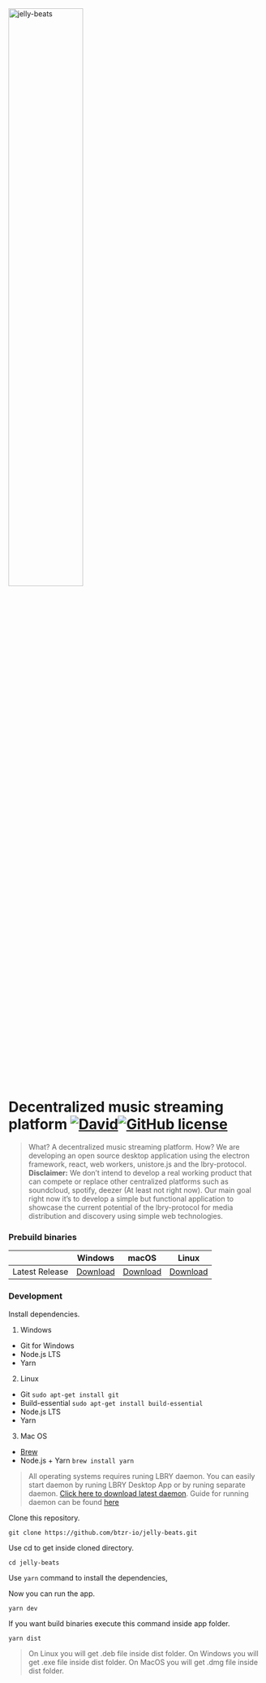 
<img src="https://user-images.githubusercontent.com/39308480/43605302-e794780c-9665-11e8-9e25-7abefc7a3092.png" alt="jelly-beats" width="54%">

# Decentralized music streaming platform [![David](https://img.shields.io/david/btzr-io/jelly-beats.svg?style=flat-square)](https://david-dm.org/btzr-io/jelly-beats)[![GitHub license](https://img.shields.io/github/license/btzr-io/jelly-beats.svg?style=flat-square)](https://github.com/btzr-io/electron-preact-app/blob/master/LICENSE)

> What? A decentralized music streaming platform.
How? We are developing an open source desktop application using the electron framework, react, web workers, unistore.js and the lbry-protocol.
**Disclaimer:**
We don’t intend to develop a real working product that can compete or replace other centralized platforms such as soundcloud, spotify, deezer (At least not right now).
Our main goal right now it’s to develop a simple but functional application to showcase the current potential of the lbry-protocol for media distribution and discovery using simple web technologies.

### Prebuild binaries
|                       | Windows                                      | macOS                                        | Linux                                        
| --------------------- | -------------------------------------------- | -------------------------------------------- | -------------------------------------------- |
| Latest Release | [Download](https://github.com/btzr-io/jelly-beats/blob/new-readme/releases/jelly-beats%20Setup%200.0.0.exe)     | [Download](https://github.com/btzr-io/jelly-beats/blob/new-readme/releases/jelly-beats-0.0.0.dmg)     | [Download](https://github.com/btzr-io/jelly-beats)


### Development

Install dependencies.

1. Windows
- Git for Windows
- Node.js LTS
- Yarn
 2. Linux
 - Git `sudo apt-get install git`
 - Build-essential `sudo apt-get install build-essential`
 - Node.js LTS
 - Yarn
 3. Mac OS
 - [Brew](https://brew.sh/index_pl)
 - Node.js + Yarn `brew install yarn`
 

> All operating systems requires runing LBRY daemon. You can easily start daemon by runing LBRY Desktop App or by runing separate daemon. [Click here to download latest daemon](https://github.com/lbryio/lbry/releases).
> Guide for running daemon can be found [here](https://github.com/lbryio/lbry) 

Clone this repository.

```Shell
git clone https://github.com/btzr-io/jelly-beats.git
```
Use cd to get inside cloned directory.

    cd jelly-beats

Use `yarn` command to install the dependencies,

Now you can run the app.

```Shell
yarn dev
```
If you want build binaries execute this command inside app folder.

    yarn dist

> On Linux you will get .deb file inside dist folder.
> On Windows you will get .exe file inside dist folder.
> On MacOS you will get .dmg file inside dist folder.
